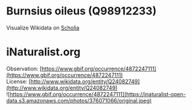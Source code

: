 
Burnsius oileus (Q98912233)
===========================
  
Visualize Wikidata on [Scholia](https://scholia.toolforge.org/taxon/Q98912233)
# iNaturalist.org
  
Observation: [https://www.gbif.org/occurrence/4872247111](https://www.gbif.org/occurrence/4872247111)  
License: [http://www.wikidata.org/entity/Q24082749](http://www.wikidata.org/entity/Q24082749)  
![https://www.gbif.org/occurrence/4872247111](https://inaturalist-open-data.s3.amazonaws.com/photos/376071066/original.jpeg)